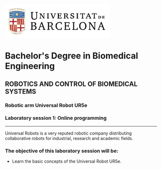 ![University of Barcelona Logo](././Images/Session1/figure1.png)

# Bachelor's Degree in Biomedical Engineering
## ROBOTICS AND CONTROL OF BIOMEDICAL SYSTEMS
### Robotic arm Universal Robot UR5e
### Laboratory session 1: Online programming

---

Universal Robots is a very reputed robotic company distributing collaborative robots for industrial, research and academic fields.

### The objective of this laboratory session will be:
- Learn the basic concepts of the Universal Robot UR5e.

